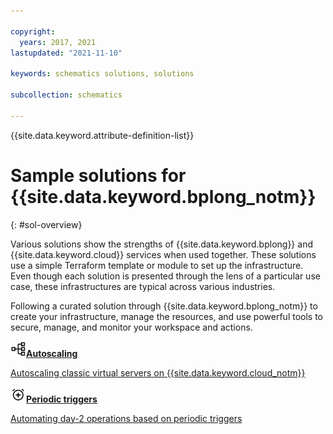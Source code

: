 ```yaml
---

copyright:
  years: 2017, 2021
lastupdated: "2021-11-10"

keywords: schematics solutions, solutions 

subcollection: schematics

---
```


{{site.data.keyword.attribute-definition-list}}



# Sample solutions for {{site.data.keyword.bplong_notm}}
{: #sol-overview}

Various solutions show the strengths of {{site.data.keyword.bplong}} and {{site.data.keyword.cloud}} services when used together. These solutions use a simple Terraform template or module to set up the infrastructure. Even though each solution is presented through the lens of a particular use case, these infrastructures are typical across various industries. 

Following a curated solution through {{site.data.keyword.bplong_notm}} to create your infrastructure, manage the resources, and use powerful tools to secure, manage, and monitor your workspace and actions. 


<div class=solutionBoxContainer>
    <div class="solutionBox">
        <a href = "https://github.com/Cloud-Schematics/classic-vsi-autoscaling-solution">
        <div>
        <p><strong><img src="images/autoscaling.png" alt="Autoscaling icon" width="50" style="width:25px; border-style: none"/>Autoscaling</strong></p>
        <p class="bx--type-caption">Autoscaling classic virtual servers on {{site.data.keyword.cloud_notm}}</p>
        </div>
    </a>
    </div>
    <div class="solutionBox">
        <a href = "https://github.com/Cloud-Schematics/vsi-operations-scheduler-solution">
        <div>
        <p><strong><img src="images/periodic_trigger.png" alt="Periodic triggers icon" width="50" style="width:25px; border-style: none"/>Periodic triggers</strong></p>
        <p class="bx--type-caption">Automating day-2 operations based on periodic triggers</p>
        </div>
    </a>
    </div>
    </div>



